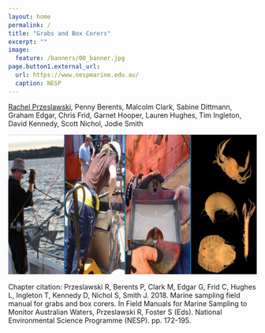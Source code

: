 ```yaml
---
layout: home
permalink: /
title: "Grabs and Box Corers"
excerpt: ""
image:
  feature: /banners/00_banner.jpg
page.button1.external_url:
  url: https://www.nespmarine.edu.au/
  caption: NESP
---
```


[Rachel Przeslawski](mailto:rachel.przeslawski@ga.gov.au), Penny Berents, Malcolm Clark, Sabine Dittmann, Graham Edgar, Chris Frid, Garnet Hooper, Lauren Hughes, Tim Ingleton, David Kennedy, Scott Nichol, Jodie Smith

![image alt text](images/Grabs.jpg)

Chapter citation:
Przeslawski R, Berents P, Clark M, Edgar G, Frid C, Hughes L, Ingleton T, Kennedy D, Nichol S, Smith J. 2018. Marine sampling field manual for grabs and box corers. In Field Manuals for Marine Sampling to Monitor Australian Waters, Przeslawski R, Foster S (Eds). National Environmental Science Programme (NESP). pp. 172-195.
